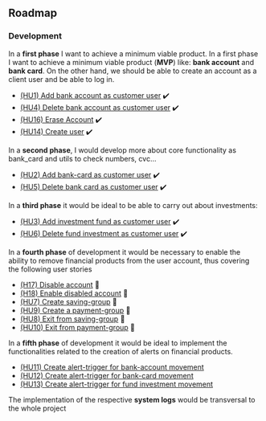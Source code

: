 ## Roadmap


### Development

In a __first phase__ I want to achieve a minimum viable product. In a first phase I want to achieve a minimum viable product (**MVP**) like: __bank account__ and __bank card__. On the other hand, we should be able to create an account as a client user and be able to log in.
* [(HU1) Add bank account as customer user](https://github.com/pepitoenpeligro/CloudBanking/issues/13) :heavy_check_mark:
* [(HU4) Delete bank account as customer user](https://github.com/pepitoenpeligro/CloudBanking/issues/16) :heavy_check_mark:
* [(HU16) Erase Account](https://github.com/pepitoenpeligro/CloudBanking/issues/28) :heavy_check_mark:
* [(HU14) Create user](https://github.com/pepitoenpeligro/CloudBanking/issues/26) :heavy_check_mark:

In a __second phase__, I would develop more about core functionality as bank_card and utils to check numbers, cvc... 
* [(HU2) Add bank-card as customer user](https://github.com/pepitoenpeligro/CloudBanking/issues/14) :heavy_check_mark:
* [(HU5) Delete bank card as customer user](https://github.com/pepitoenpeligro/CloudBanking/issues/17) :heavy_check_mark:


In a __third phase__ it would be ideal to be able to carry out about investments:

* [(HU3) Add investment fund as customer user](https://github.com/pepitoenpeligro/CloudBanking/issues/15) :heavy_check_mark:
* [(HU6) Delete fund investment as customer user](https://github.com/pepitoenpeligro/CloudBanking/issues/18) :heavy_check_mark:


In a __fourth phase__ of development it would be necessary to enable the ability to remove financial products from the user account, thus covering the following user stories
* [(H17) Disable account](https://github.com/pepitoenpeligro/CloudBanking/issues/29) :pencil:
* [(H18) Enable disabled account](https://github.com/pepitoenpeligro/CloudBanking/issues/30) :pencil:
* [(HU7) Create saving-group](https://github.com/pepitoenpeligro/CloudBanking/issues/19) :pencil:
* [(HU9) Create a payment-group](https://github.com/pepitoenpeligro/CloudBanking/issues/21) :pencil:
* [(HU8) Exit from saving-group](https://github.com/pepitoenpeligro/CloudBanking/issues/20) :pencil:
* [(HU10) Exit from payment-group](https://github.com/pepitoenpeligro/CloudBanking/issues/22) :pencil:


In a __fifth phase__ of development it would be ideal to implement the functionalities related to the creation of alerts on financial products.
* [(HU11) Create alert-trigger for bank-account movement](https://github.com/pepitoenpeligro/CloudBanking/issues/23)
* [(HU12) Create alert-trigger for bank-card movement](https://github.com/pepitoenpeligro/CloudBanking/issues/24)
* [(HU13) Create alert-trigger for fund investment movement](https://github.com/pepitoenpeligro/CloudBanking/issues/25)

The implementation of the respective __system logs__ would be transversal to the whole project
